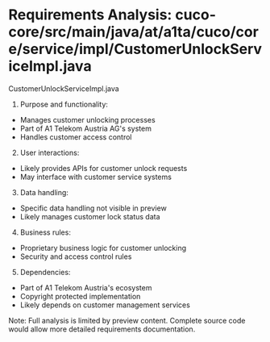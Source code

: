 # Requirements Analysis: cuco-core/src/main/java/at/a1ta/cuco/core/service/impl/CustomerUnlockServiceImpl.java

CustomerUnlockServiceImpl.java
1. Purpose and functionality:
- Manages customer unlocking processes
- Part of A1 Telekom Austria AG's system
- Handles customer access control

2. User interactions:
- Likely provides APIs for customer unlock requests
- May interface with customer service systems

3. Data handling:
- Specific data handling not visible in preview
- Likely manages customer lock status data

4. Business rules:
- Proprietary business logic for customer unlocking
- Security and access control rules

5. Dependencies:
- Part of A1 Telekom Austria's ecosystem
- Copyright protected implementation
- Likely depends on customer management services

Note: Full analysis is limited by preview content. Complete source code would allow more detailed requirements documentation.